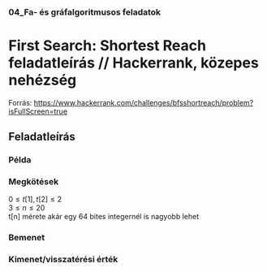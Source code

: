 
### 04_Fa- és gráfalgoritmusos feladatok

# First Search: Shortest Reach feladatleírás // Hackerrank, közepes nehézség
Forrás: https://www.hackerrank.com/challenges/bfsshortreach/problem?isFullScreen=true
## Feladatleírás

  
### Példa  



  

### Megkötések
$0  \leq t[1], t[2] \leq 2$  
$3  \leq n \leq 20$  
t[n] mérete akár egy 64 bites integernél is nagyobb lehet   
  
### Bemenet

  
### Kimenet/visszatérési érték

